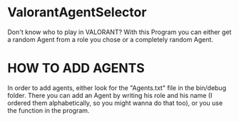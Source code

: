 # ValorantAgentSelector
 Don't know who to play in VALORANT? With this Program you can either get a random Agent from a role you chose or a completely random Agent.

# HOW TO ADD AGENTS
 In order to add agents, either look for the "Agents.txt" file in the bin/debug folder. There you can add an Agent by writing his role and his name (I ordered them alphabetically, so you might wanna do that too), or you use the function in the program.
